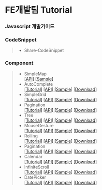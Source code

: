 # FE개발팀 Tutorial

### Javascript 개발가이드
>  

### CodeSnippet
> - Share-CodeSnippet

### Component
> - SimpleMap  <br>  [[API]](http://fe.nhnent.com:8080/jenkins/job/Component-SimpleMap/ws/doc/index.html) [[Sample]](http://fe.nhnent.com:8080/jenkins/job/Component-SimpleMap/ws/tutorial/default.html)
> - AutoComplete <br> [[Tutorial]](http://wiki.nhnent.com/pages/viewpage.action?pageId=241926666) [[API]](https://github.nhnent.com/pages/FE/Component-AutoComplete/) [[Sample]](http://fetech.nhnent.com/svnrun/fetech/components/AutoComplete/expand1.html) [[Download]](https://github.nhnent.com/pages/FE/Component-AutoComplete/dist/)
> - SimpleGrid <br>  [[Tutorial]]() [[API]]() [[Sample]]() [[Download]]()
> - Pagination <br>  [[Tutorial]]() [[API]]() [[Sample]]() [[Download]]()
> - Tree       <br>  [[Tutorial]]() [[API]]() [[Sample]]() [[Download]]()
> - MouseGesture <br>   [[Tutorial]](https://github.nhnent.com/FE/Component-MouseGesture/wiki) [[API]](http://github.nhnent.com/pages/FE/Component-MouseGesture/) [[Sample]](http://github.nhnent.com/pages/FE/Component-MouseGesture/sample/index.html) [[Download]](https://github.nhnent.com/pages/FE/Component-MouseGesture/dist/)
> - Rolling <br> [[Tutorial]]() [[API]]() [[Sample]]() [[Download]]()
> - Pagination <br> [[Tutorial]]() [[API]]() [[Sample]]() [[Download]]()
> - Calendar <br> [[Tutorial]]() [[API]]() [[Sample]]() [[Download]]()
> - InfiniteScroll  <br> [[Tutorial]]() [[API]]() [[Sample]]() [[Download]]()
> - DatePicker <br> [[Tutorial]]() [[API]]() [[Sample]]() [[Download]]()
